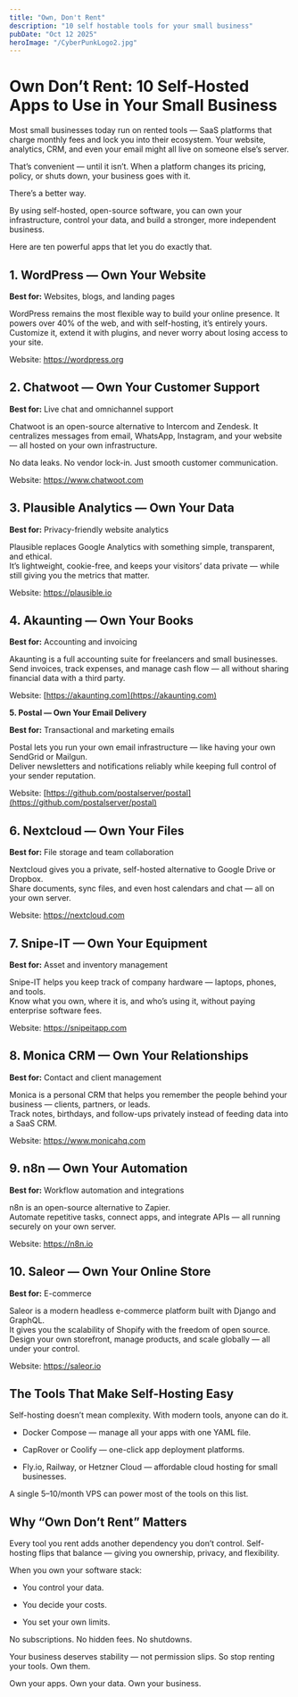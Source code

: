 ```yaml
---
title: "Own, Don't Rent"
description: "10 self hostable tools for your small business"
pubDate: "Oct 12 2025"
heroImage: "/CyberPunkLogo2.jpg"
---
```

# **Own Don’t Rent: 10 Self-Hosted Apps to Use in Your Small Business**

Most small businesses today run on rented tools — SaaS platforms that charge monthly fees and lock you into their ecosystem. Your website, analytics, CRM, and even your email might all live on someone else’s server.

That’s convenient — until it isn’t. When a platform changes its pricing, policy, or shuts down, your business goes with it.

There’s a better way.

By using self-hosted, open-source software, you can own your infrastructure, control your data, and build a stronger, more independent business.

Here are ten powerful apps that let you do exactly that.

## **1. WordPress — Own Your Website**

**Best for:** Websites, blogs, and landing pages

WordPress remains the most flexible way to build your online presence. It powers over 40% of the web, and with self-hosting, it’s entirely yours.  
Customize it, extend it with plugins, and never worry about losing access to your site.

Website: https://wordpress.org

## **2. Chatwoot — Own Your Customer Support**

**Best for:** Live chat and omnichannel support

Chatwoot is an open-source alternative to Intercom and Zendesk. It centralizes messages from email, WhatsApp, Instagram, and your website — all hosted on your own infrastructure.

No data leaks. No vendor lock-in. Just smooth customer communication.

Website: https://www.chatwoot.com

## **3. Plausible Analytics — Own Your Data**

**Best for:** Privacy-friendly website analytics

Plausible replaces Google Analytics with something simple, transparent, and ethical.  
It’s lightweight, cookie-free, and keeps your visitors’ data private — while still giving you the metrics that matter.

Website: https://plausible.io

## **4. Akaunting — Own Your Books**

**Best for:** Accounting and invoicing

Akaunting is a full accounting suite for freelancers and small businesses.  
Send invoices, track expenses, and manage cash flow — all without sharing financial data with a third party.

Website: [https://akaunting.com](https://akaunting.com)

**5. Postal — Own Your Email Delivery**

**Best for:** Transactional and marketing emails

Postal lets you run your own email infrastructure — like having your own SendGrid or Mailgun.  
Deliver newsletters and notifications reliably while keeping full control of your sender reputation.

Website: [https://github.com/postalserver/postal](https://github.com/postalserver/postal)

## **6. Nextcloud — Own Your Files**

**Best for:** File storage and team collaboration

Nextcloud gives you a private, self-hosted alternative to Google Drive or Dropbox.  
Share documents, sync files, and even host calendars and chat — all on your own server.

Website: https://nextcloud.com

## **7. Snipe-IT — Own Your Equipment**

**Best for:** Asset and inventory management

Snipe-IT helps you keep track of company hardware — laptops, phones, and tools.  
 Know what you own, where it is, and who’s using it, without paying enterprise software fees.

Website: https://snipeitapp.com

## **8. Monica CRM — Own Your Relationships**

**Best for:** Contact and client management

Monica is a personal CRM that helps you remember the people behind your business — clients, partners, or leads.  
Track notes, birthdays, and follow-ups privately instead of feeding data into a SaaS CRM.

Website: https://www.monicahq.com

## **9. n8n — Own Your Automation**

**Best for:** Workflow automation and integrations

n8n is an open-source alternative to Zapier.  
Automate repetitive tasks, connect apps, and integrate APIs — all running securely on your own server.

Website: https://n8n.io

## **10. Saleor — Own Your Online Store**

**Best for:** E-commerce

Saleor is a modern headless e-commerce platform built with Django and GraphQL.  
It gives you the scalability of Shopify with the freedom of open source.  
Design your own storefront, manage products, and scale globally — all under your control.

Website: https://saleor.io

## **The Tools That Make Self-Hosting Easy**

Self-hosting doesn’t mean complexity. With modern tools, anyone can do it.

* Docker Compose — manage all your apps with one YAML file.

* CapRover or Coolify — one-click app deployment platforms.

* Fly.io, Railway, or Hetzner Cloud — affordable cloud hosting for small businesses.

A single $5–$10/month VPS can power most of the tools on this list.

## **Why “Own Don’t Rent” Matters**

Every tool you rent adds another dependency you don’t control. Self-hosting flips that balance — giving you ownership, privacy, and flexibility.

When you own your software stack:

* You control your data.

* You decide your costs.

* You set your own limits.

No subscriptions. No hidden fees. No shutdowns.

Your business deserves stability — not permission slips. So stop renting your tools. Own them.

Own your apps. Own your data. Own your business.

